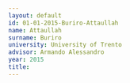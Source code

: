 ```yaml
---
layout: default 
id: 01-01-2015-Buriro-Attaullah
name: Attaullah
surname: Buriro
university: University of Trento
advisor: Armando Alessandro
year: 2015
title: 
---
```

